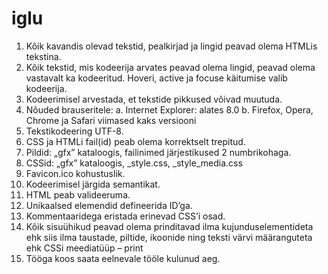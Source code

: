# iglu

1.	Kõik kavandis olevad tekstid, pealkirjad ja lingid peavad olema HTMLis tekstina. 
2.	Kõik tekstid, mis kodeerija arvates peavad olema lingid, peavad olema vastavalt ka kodeeritud. Hoveri, active ja focuse käitumise valib kodeerija.
3.	Kodeerimisel arvestada, et tekstide pikkused võivad muutuda.
4.	Nõuded brauseritele:
a.	Internet Explorer: alates 8.0
b.	Firefox, Opera, Chrome ja Safari  viimased kaks versiooni
5.	Tekstikodeering UTF-8.
6.	CSS ja HTMLi fail(id) peab olema korrektselt trepitud. 
7.	Pildid: „gfx” kataloogis, failinimed järjestikused 2 numbrikohaga. 
8.	CSSid: „gfx” kataloogis, _style.css, _style_media.css 
9.	Favicon.ico kohustuslik.
10.	Kodeerimisel järgida semantikat.
11.	HTML peab valideeruma.
12.	Unikaalsed elemendid defineerida ID’ga.
13.	Kommentaaridega eristada erinevad CSS’i osad. 
14.	Kõik sisuühikud peavad olema prinditavad ilma kujunduselementideta ehk siis ilma taustade, piltide, ikoonide ning teksti värvi määranguteta ehk CSSi meediatüüp – print
15.	Tööga koos saata eelnevale tööle kulunud aeg.